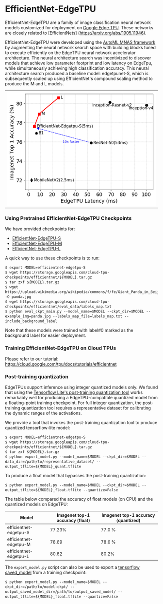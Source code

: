 # EfficientNet-EdgeTPU

EfficientNet-EdgeTPU are a family of image classification neural network models customized for deployment on [Google Edge TPU](https://coral.withgoogle.com/). These networks are closely related to [EfficientNets] (https://arxiv.org/abs/1905.11946).

EfficientNet-EdgeTPU were developed using the [AutoML MNAS framework](https://ai.googleblog.com/2018/08/mnasnet-towards-automating-design-of.html) by augmenting the neural network search space with building blocks tuned to execute efficiently on the EdgeTPU neural network accelerator architecture. The neural architecture search was incentivized to discover models that achieve low parameter footprint and low latency on EdgeTpu, while simultaneously achieving high classification accuracy. This neural architecture search produced a baseline model: edgetpunet-S, which is subsequently scaled up using EfficientNet's compound scaling method to produce the M and L models.

<table border="0" width="70%">
<tr>
    <td>
    <img src="../g3doc/efficientnet-edgetpu.png"/>
    </td>
</tr>
</table>

### Using Pretrained EfficientNet-EdgeTPU Checkpoints
We have provided checkpoints for:

* [EfficientNet-EdgeTPU-S](https://storage.googleapis.com/cloud-tpu-checkpoints/efficientnet/efficientnet-edgetpu-S.tar.gz)
* [EfficientNet-EdgeTPU-M](https://storage.googleapis.com/cloud-tpu-checkpoints/efficientnet/efficientnet-edgetpu-M.tar.gz)
* [EfficientNet-EdgeTPU-L](https://storage.googleapis.com/cloud-tpu-checkpoints/efficientnet/efficientnet-edgetpu-L.tar.gz)

A quick way to use these checkpoints is to run:

```shell
$ export MODEL=efficientnet-edgetpu-S
$ wget https://storage.googleapis.com/cloud-tpu-checkpoints/efficientnet/${MODEL}.tar.gz
$ tar zxf ${MODEL}.tar.gz
$ wget https://upload.wikimedia.org/wikipedia/commons/f/fe/Giant_Panda_in_Beijing_Zoo_1.JPG -O panda.jpg
$ wget https://storage.googleapis.com/cloud-tpu-checkpoints/efficientnet/eval_data/labels_map.txt
$ python eval_ckpt_main.py --model_name=$MODEL --ckpt_dir=$MODEL --example_img=panda.jpg --labels_map_file=labels_map.txt --include_background_label
```
Note that these models were trained with label#0 marked as the background label for easier deployment.

### Training EfficientNet-EdgeTPU on Cloud TPUs
Please refer to our tutorial: https://cloud.google.com/tpu/docs/tutorials/efficientnet

### Post-training quantization

EdgeTPUs support inference using integer quantized models only. We found that using the [Tensorflow Lite's post-training quantization tool](https://www.tensorflow.org/lite/performance/post_training_quantization) works remarkably well for producing a EdgeTPU-compatible quantized model from a floating-point training checkpoint. For full integer quantization, the post-training quantization tool requires a representative dataset for calibrating the dynamic ranges of the activations.

We provide a tool that invokes the post-training quantization tool to produce quantized tensorflow-lite model:

```shell
$ export MODEL=efficientnet-edgetpu-S
$ wget https://storage.googleapis.com/cloud-tpu-checkpoints/efficientnet/${MODEL}.tar.gz
$ tar zxf ${MODEL}.tar.gz
$ python export_model.py --model_name=$MODEL --ckpt_dir=$MODEL --data_dir=/path/to/representative_dataset/ --output_tflite=${MODEL}_quant.tflite
```

To produce a float model that bypasses the post-training quantization:

```shell
$ python export_model.py --model_name=$MODEL --ckpt_dir=$MODEL --output_tflite=${MODEL}_float.tflite --quantize=False
```
The table below compared the accuracy of float models (on CPU) and the quantized models on EdgeTPU:

|**Model** | **Imagenet top-1 accuracy (float)** | **Imagenet top-1 accuracy (quantized)** |
|------|----------------------|------------------|
|efficientnet-edgetpu-S| 77.23% | 77.0 % |
|efficientnet-edgetpu-M| 78.69 | 78.6 % |
|efficientnet-edgetpu-L| 80.62 | 80.2% |

The `export_model.py` script can also be used to export a [tensorflow saved_model](https://www.tensorflow.org/guide/saved_model]) from a training checkpoint:

```shell
$ python export_model.py --model_name=$MODEL --ckpt_dir=/path/to/model-ckpt/ --output_saved_model_dir=/path/to/output_saved_model/ --output_tflite=${MODEL}_float.tflite --quantize=False
```
